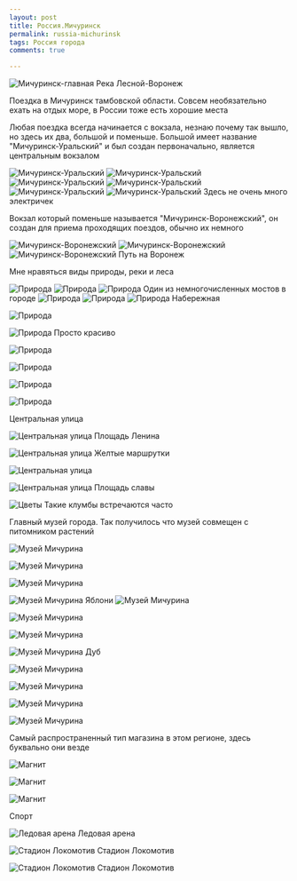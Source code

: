 ```yaml
--- 
layout: post 
title: Россия.Мичуринск
permalink: russia-michurinsk
tags: Россия города 
comments: true

--- 
```



![Мичуринск-главная](/assets/images/2018-08-05-russia-michurinsk/main/main.jpg "Мичуринск-главная")
<span class="signed-image">Река Лесной-Воронеж</span>


Поездка в Мичуринск тамбовской области. Совсем необязательно ехать на отдых море, в России тоже есть хорошие места

Любая поездка всегда начинается с вокзала, незнаю почему так вышло, но здесь их два, большой и поменьше. 
Большой имеет название "Мичуринск-Уральский" и был создан первоначально, является центральным вокзалом

![Мичуринск-Уральский](/assets/images/2018-08-05-russia-michurinsk/station/station1-1.jpg "Мичуринск-Уральский")
![Мичуринск-Уральский](/assets/images/2018-08-05-russia-michurinsk/station/station1-6.jpg "Мичуринск-Уральский")
![Мичуринск-Уральский](/assets/images/2018-08-05-russia-michurinsk/station/station1-2.jpg "Мичуринск-Уральский")
![Мичуринск-Уральский](/assets/images/2018-08-05-russia-michurinsk/station/station1-3.jpg "Мичуринск-Уральский")
![Мичуринск-Уральский](/assets/images/2018-08-05-russia-michurinsk/station/station1-4.jpg "Мичуринск-Уральский")
![Мичуринск-Уральский](/assets/images/2018-08-05-russia-michurinsk/station/station1-5.jpg "Мичуринск-Уральский")
<span class="signed-image">Здесь не очень много электричек</span>

Вокзал который поменьше называется "Мичуринск-Воронежский", он создан для приема проходящих поездов, обычно их немного

![Мичуринск-Воронежский](/assets/images/2018-08-05-russia-michurinsk/station/station2-1.jpg "Мичуринск-Воронежский")
![Мичуринск-Воронежский](/assets/images/2018-08-05-russia-michurinsk/station/station2-2.jpg "Мичуринск-Воронежский")
![Мичуринск-Воронежский](/assets/images/2018-08-05-russia-michurinsk/station/station2-3.jpg "Мичуринск-Воронежский")
<span class="signed-image">Путь на Воронеж</span>


Мне нравяться виды природы, реки и леса

![Природа](/assets/images/2018-08-05-russia-michurinsk/nature/n1.jpg "Природа")
![Природа](/assets/images/2018-08-05-russia-michurinsk/nature/n2.jpg "Природа")
![Природа](/assets/images/2018-08-05-russia-michurinsk/nature/n3.jpg "Природа")
<span class="signed-image">Один из немногочисленных мостов в городе</span>
![Природа](/assets/images/2018-08-05-russia-michurinsk/nature/n4.jpg "Природа")
![Природа](/assets/images/2018-08-05-russia-michurinsk/nature/n5.jpg "Природа")
![Природа](/assets/images/2018-08-05-russia-michurinsk/nature/n6.jpg "Природа")
<span class="signed-image">Набережная</span>

![Природа](/assets/images/2018-08-05-russia-michurinsk/nature/n7.jpg "Природа")

![Природа](/assets/images/2018-08-05-russia-michurinsk/nature/n8.jpg "Природа")
<span class="signed-image">Просто красиво</span>

![Природа](/assets/images/2018-08-05-russia-michurinsk/nature/n9.jpg "Природа")

![Природа](/assets/images/2018-08-05-russia-michurinsk/nature/n10.jpg "Природа")

![Природа](/assets/images/2018-08-05-russia-michurinsk/nature/n11.jpg "Природа")

![Природа](/assets/images/2018-08-05-russia-michurinsk/nature/n12.jpg "Природа")


Центральная улица

![Центральная улица](/assets/images/2018-08-05-russia-michurinsk/centralstreet/street1.jpg "Центральная улица")
<span class="signed-image">Площадь Ленина</span>

![Центральная улица](/assets/images/2018-08-05-russia-michurinsk/centralstreet/street2.jpg "Центральная улица")
<span class="signed-image">Желтые маршрутки</span>

![Центральная улица](/assets/images/2018-08-05-russia-michurinsk/centralstreet/street3.jpg "Центральная улица")

![Центральная улица](/assets/images/2018-08-05-russia-michurinsk/centralstreet/street4.jpg "Центральная улица")
<span class="signed-image">Площадь славы</span>

![Цветы](/assets/images/2018-08-05-russia-michurinsk/nature/flowers.jpg "Цветы")
<span class="signed-image">Такие клумбы встречаются часто</span>


Главный музей города. Так получилось что музей совмещен с питомником растений

![Музей Мичурина](/assets/images/2018-08-05-russia-michurinsk/museum/m1.jpg "Музей Мичурина")

![Музей Мичурина](/assets/images/2018-08-05-russia-michurinsk/museum/m2.jpg "Музей Мичурина")

![Музей Мичурина](/assets/images/2018-08-05-russia-michurinsk/museum/m3.jpg "Музей Мичурина")

![Музей Мичурина](/assets/images/2018-08-05-russia-michurinsk/museum/m4.jpg "Музей Мичурина")
<span class="signed-image">Яблони</span>
![Музей Мичурина](/assets/images/2018-08-05-russia-michurinsk/museum/m5.jpg "Музей Мичурина")

![Музей Мичурина](/assets/images/2018-08-05-russia-michurinsk/museum/m6.jpg "Музей Мичурина")

![Музей Мичурина](/assets/images/2018-08-05-russia-michurinsk/museum/m7.jpg "Музей Мичурина")

![Музей Мичурина](/assets/images/2018-08-05-russia-michurinsk/museum/m8.jpg "Музей Мичурина")
<span class="signed-image">Дуб</span>

![Музей Мичурина](/assets/images/2018-08-05-russia-michurinsk/museum/m9.jpg "Музей Мичурина")

![Музей Мичурина](/assets/images/2018-08-05-russia-michurinsk/museum/m10.jpg "Музей Мичурина")

![Музей Мичурина](/assets/images/2018-08-05-russia-michurinsk/museum/m11.jpg "Музей Мичурина")

![Музей Мичурина](/assets/images/2018-08-05-russia-michurinsk/museum/m12.jpg "Музей Мичурина")

Самый распространенный тип магазина в этом регионе, здесь буквально они везде

![Магнит](/assets/images/2018-08-05-russia-michurinsk/magnit/m1.jpg "Магнит")

![Магнит](/assets/images/2018-08-05-russia-michurinsk/magnit/m2.jpg "Магнит")

![Магнит](/assets/images/2018-08-05-russia-michurinsk/magnit/m3.jpg "Магнит")


Спорт

![Ледовая арена](/assets/images/2018-08-05-russia-michurinsk/sport/arena.jpg "Ледовая арена")
<span class="signed-image">Ледовая арена</span>

![Стадион Локомотив](/assets/images/2018-08-05-russia-michurinsk/sport/locomotiv1.jpg "Стадион Локомотив")
<span class="signed-image">Стадион Локомотив</span>

![Стадион Локомотив](/assets/images/2018-08-05-russia-michurinsk/sport/locomotiv2.jpg "Стадион Локомотив")
<span class="signed-image">Стадион Локомотив</span>



